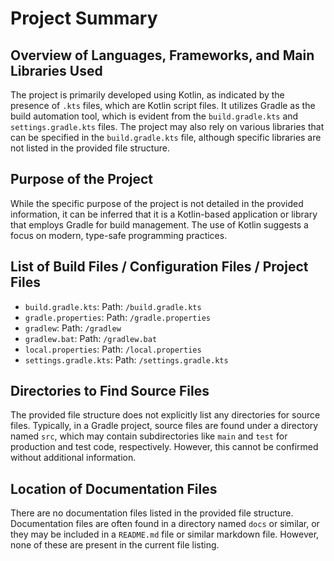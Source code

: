 # Project Summary

## Overview of Languages, Frameworks, and Main Libraries Used
The project is primarily developed using Kotlin, as indicated by the presence of `.kts` files, which are Kotlin script files. It utilizes Gradle as the build automation tool, which is evident from the `build.gradle.kts` and `settings.gradle.kts` files. The project may also rely on various libraries that can be specified in the `build.gradle.kts` file, although specific libraries are not listed in the provided file structure.

## Purpose of the Project
While the specific purpose of the project is not detailed in the provided information, it can be inferred that it is a Kotlin-based application or library that employs Gradle for build management. The use of Kotlin suggests a focus on modern, type-safe programming practices.

## List of Build Files / Configuration Files / Project Files
- `build.gradle.kts`: Path: `/build.gradle.kts`
- `gradle.properties`: Path: `/gradle.properties`
- `gradlew`: Path: `/gradlew`
- `gradlew.bat`: Path: `/gradlew.bat`
- `local.properties`: Path: `/local.properties`
- `settings.gradle.kts`: Path: `/settings.gradle.kts`

## Directories to Find Source Files
The provided file structure does not explicitly list any directories for source files. Typically, in a Gradle project, source files are found under a directory named `src`, which may contain subdirectories like `main` and `test` for production and test code, respectively. However, this cannot be confirmed without additional information.

## Location of Documentation Files
There are no documentation files listed in the provided file structure. Documentation files are often found in a directory named `docs` or similar, or they may be included in a `README.md` file or similar markdown file. However, none of these are present in the current file listing.